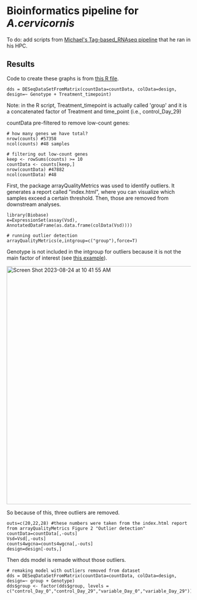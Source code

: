 # Bioinformatics pipeline for *A.cervicornis*

To do: add scripts from [Michael's Tag-based_RNAseq pipeline](https://github.com/mstudiva/tag-based_RNAseq/blob/master/tagSeq_processing_README.txt)  that he ran in his HPC.

## Results

Code to create these graphs is from [this R file](https://github.com/ademerlis/temperaturevariability2023/blob/main/gene_expression/MS_bioinformatics/Acer_Rmd/Acer_deseq2.R). 

`dds = DESeqDataSetFromMatrix(countData=countData, colData=design, design=~ Genotype + Treatment_timepoint)`

Note: in the R script, Treatment_timepoint is actually called 'group' and it is a concatenated factor of Treatment and time_point (i.e., control_Day_29)

countData pre-filtered to remove low-count genes:

```{r}
# how many genes we have total?
nrow(counts) #57358
ncol(counts) #48 samples

# filtering out low-count genes
keep <- rowSums(counts) >= 10
countData <- counts[keep,]
nrow(countData) #47882
ncol(countData) #48
```

First, the package arrayQualityMetrics was used to identify outliers. It generates a report called "index.html", where you can visualize which samples exceed a certain threshold. Then, those are removed from downstream analyses.

```{r}
library(Biobase)
e=ExpressionSet(assay(Vsd), AnnotatedDataFrame(as.data.frame(colData(Vsd))))

# running outlier detection
arrayQualityMetrics(e,intgroup=c("group"),force=T)
```

Genotype is not included in the intgroup for outliers because it is not the main factor of interest (see [this example](https://github.com/mstudiva/SCTLD-intervention-transcriptomics/blob/main/code/transmission/deseq2_transmission_mcav_host.R)). 

<img width="649" alt="Screen Shot 2023-08-24 at 10 41 55 AM" src="https://github.com/ademerlis/temperaturevariability2023/assets/56000927/bba2faff-6237-4f13-b4ab-c411f8a11f5f">

So because of this, three outliers are removed.

```{r}
outs=c(20,22,28) #these numbers were taken from the index.html report from arrayQualityMetrics Figure 2 "Outlier detection"
countData=countData[,-outs]
Vsd=Vsd[,-outs]
counts4wgcna=counts4wgcna[,-outs]
design=design[-outs,]
```

Then dds model is remade without those outliers. 
```{r}
# remaking model with outliers removed from dataset
dds = DESeqDataSetFromMatrix(countData=countData, colData=design, design=~ group + Genotype)
dds$group <- factor(dds$group, levels = c("control_Day_0","control_Day_29","variable_Day_0","variable_Day_29"))
```

